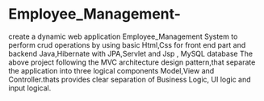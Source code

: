 # Employee_Management-
create a dynamic web application Employee_Management System to perform crud operations by using basic Html,Css for front end part and backend Java,Hibernate with JPA,Servlet and Jsp , MySQL database 
The above project following the MVC architecture design pattern,that separate the application into three logical components Model,View and Controller.thats provides clear separation of Business Logic, UI logic and input logical. 
